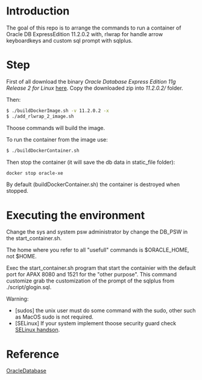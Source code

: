 # Introduction
The goal of this repo is to arrange the commands to run a container of Oracle DB ExpressEdition 11.2.0.2 with, rlwrap for handle arrow keyboardkeys and custom sql prompt with sqlplus.

# Step

First of all download the binary *Oracle Database Express Edition 11g Release 2 for Linux*  [here](http://www.oracle.com/technetwork/database/database-technologies/express-edition/downloads/index.html). Copy the downloaded zip into *11.2.0.2/* folder.

Then:
```sh
$ ./buildDockerImage.sh -v 11.2.0.2 -x
$ ./add_rlwrap_2_image.sh
```
Thoose commands will build the image.

To run the container from the image use:
```sh
$ ./buildDockerContainer.sh
```

Then stop the container (it will save the db data in static_file folder):
```sh
docker stop oracle-xe
```
By default (buildDockerContainer.sh) the container is destroyed when stopped.

# Executing the environment

Change the sys and system psw administrator by change the DB_PSW in the start_container.sh.

The home where you refer to all "usefull" commands is $ORACLE_HOME, not $HOME.

Exec the start_container.sh program that start the containier with the default port for APAX 8080 and 1521 for the "other purpose". This command customize grab the customization of the prompt of the sqlplus from ./script/glogin.sql.


Warning:
* [sudos] the unix user must do some command with the sudo, other such as MacOS sudo is not required.
* [SELinux] If your system implement thoose security guard check [SELinux handson](https://www.projectatomic.io/blog/2015/06/using-volumes-with-docker-can-cause-problems-with-selinux/).

# Reference
[OracleDatabase](https://github.com/oracle/docker-images)
